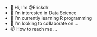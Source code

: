 - 👋 Hi, I’m @Erickdlr
- 👀 I’m interested in Data Science 
- 🌱 I’m currently learning R programming
- 💞️ I’m looking to collaborate on ...
- 📫 How to reach me ...

<!---
Erickdlr/Erickdlr is a ✨ special ✨ repository because its `README.md` (this file) appears on your GitHub profile.
You can click the Preview link to take a look at your changes.
--->
